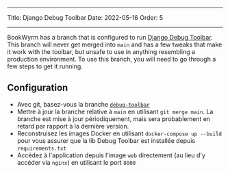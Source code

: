 - - -
Title: Django Debug Toolbar Date: 2022-05-16 Order: 5
- - -

BookWyrm has a branch that is configured to run [Django Debug Toolbar](https://django-debug-toolbar.readthedocs.io/en/latest/). This branch will never get merged into `main` and has a few tweaks that make it work with the toolbar, but unsafe to use in anything resembling a production environment. To use this branch, you will need to go through a few steps to get it running.

## Configuration

- Avec git, basez-vous la branche [`debug-toolbar`](https://github.com/bookwyrm-social/bookwyrm/tree/debug-toolbar)
- Mettre à jour la branche relative à `main` en utilisant `git merge main`. La branche est mise à jour périodiquement, mais sera probablement en retard par rapport à la dernière version.
- Reconstruisez les images Docker en utilisant `docker-compose up --build` pour vous assurer que la lib Debug Toolbar est installée depuis `requirements.txt`
- Accédez à l'application depuis l'image `web` directement (au lieu d'y accéder via `nginx`) en utilisant le port `8000`
